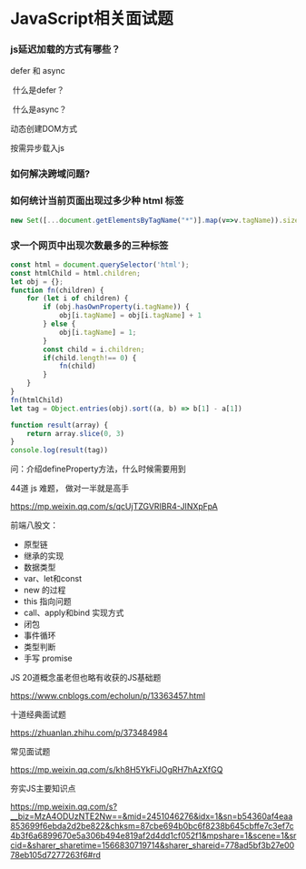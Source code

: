 # JavaScript相关面试题



### js延迟加载的方式有哪些？

defer 和 async

​	什么是defer？

​	什么是async？

动态创建DOM方式

按需异步载入js



### 如何解决跨域问题?





### 如何统计当前页面出现过多少种 html 标签

```javascript
new Set([...document.getElementsByTagName("*")].map(v=>v.tagName)).size
```



### 求一个网页中出现次数最多的三种标签

```javascript
const html = document.querySelector('html');
const htmlChild = html.children;
let obj = {};
function fn(children) {
    for (let i of children) {
        if (obj.hasOwnProperty(i.tagName)) {
            obj[i.tagName] = obj[i.tagName] + 1
        } else {
            obj[i.tagName] = 1;
        }
        const child = i.children;
        if(child.length!== 0) {
            fn(child)
        }
    }
}
fn(htmlChild)
let tag = Object.entries(obj).sort((a, b) => b[1] - a[1])

function result(array) {
    return array.slice(0, 3)
}
console.log(result(tag))

```



问：介绍defineProperty方法，什么时候需要用到





44道 js 难题， 做对一半就是高手

https://mp.weixin.qq.com/s/qcUjTZGVRIBR4-JINXpFpA



前端八股文：

- 原型链
- 继承的实现
- 数据类型
- var、let和const
- new 的过程
- this 指向问题
- call、apply和bind 实现方式
- 闭包
- 事件循环
- 类型判断
- 手写 promise





JS 20道概念虽老但也略有收获的JS基础题

https://www.cnblogs.com/echolun/p/13363457.html



十道经典面试题

https://zhuanlan.zhihu.com/p/373484984



常见面试题

https://mp.weixin.qq.com/s/kh8H5YkFiJOgRH7hAzXfGQ



夯实JS主要知识点

https://mp.weixin.qq.com/s?__biz=MzA4ODUzNTE2Nw==&mid=2451046276&idx=1&sn=b54360af4eaa853699f6ebda2d2be822&chksm=87cbe694b0bc6f8238b645cbffe7c3ef7c4b3f6a6899670e5a306b494e819af2d4dd1cf052f1&mpshare=1&scene=1&srcid=&sharer_sharetime=1566830719714&sharer_shareid=778ad5bf3b27e0078eb105d7277263f6#rd

